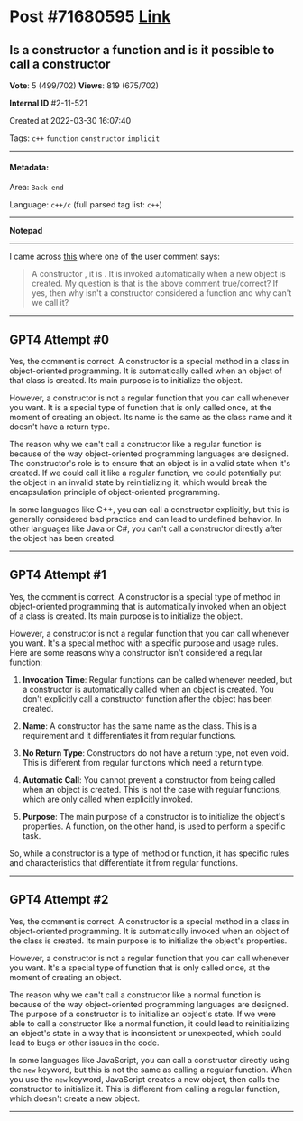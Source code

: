 
# Post \#71680595 [Link](https://stackoverflow.com/questions/71680595/)

## Is a constructor a function and is it possible to call a constructor

**Vote**: 5 (499/702) **Views**: 819 (675/702) 

**Internal ID** \#2-11-521

Created at 2022-03-30 16:07:40

Tags: `c++` `function` `constructor` `implicit`

----------

#### Metadata:

Area: `Back-end`

Language: `c++/c` (full parsed tag list: `c++`)

----------

**Notepad**


----------

I came across [this](https://stackoverflow.com/questions/71680246/how-to-make-a-function-call-to-a-constructor) where one of the user comment says:
> A constructor , it is . It is invoked automatically when a new object is created.
My question is that is the above comment true/correct? If yes, then why isn't a constructor considered a function and why can't we call it?


----------
        
## GPT4 Attempt \#0

Yes, the comment is correct. A constructor is a special method in a class in object-oriented programming. It is automatically called when an object of that class is created. Its main purpose is to initialize the object.

However, a constructor is not a regular function that you can call whenever you want. It is a special type of function that is only called once, at the moment of creating an object. Its name is the same as the class name and it doesn't have a return type.

The reason why we can't call a constructor like a regular function is because of the way object-oriented programming languages are designed. The constructor's role is to ensure that an object is in a valid state when it's created. If we could call it like a regular function, we could potentially put the object in an invalid state by reinitializing it, which would break the encapsulation principle of object-oriented programming.

In some languages like C++, you can call a constructor explicitly, but this is generally considered bad practice and can lead to undefined behavior. In other languages like Java or C#, you can't call a constructor directly after the object has been created.

--------

## GPT4 Attempt \#1

Yes, the comment is correct. A constructor is a special type of method in object-oriented programming that is automatically invoked when an object of a class is created. Its main purpose is to initialize the object.

However, a constructor is not a regular function that you can call whenever you want. It's a special method with a specific purpose and usage rules. Here are some reasons why a constructor isn't considered a regular function:

1. **Invocation Time**: Regular functions can be called whenever needed, but a constructor is automatically called when an object is created. You don't explicitly call a constructor function after the object has been created.

2. **Name**: A constructor has the same name as the class. This is a requirement and it differentiates it from regular functions.

3. **No Return Type**: Constructors do not have a return type, not even void. This is different from regular functions which need a return type.

4. **Automatic Call**: You cannot prevent a constructor from being called when an object is created. This is not the case with regular functions, which are only called when explicitly invoked.

5. **Purpose**: The main purpose of a constructor is to initialize the object's properties. A function, on the other hand, is used to perform a specific task.

So, while a constructor is a type of method or function, it has specific rules and characteristics that differentiate it from regular functions.

--------

## GPT4 Attempt \#2

Yes, the comment is correct. A constructor is a special method in a class in object-oriented programming. It is automatically invoked when an object of the class is created. Its main purpose is to initialize the object's properties.

However, a constructor is not a regular function that you can call whenever you want. It's a special type of function that is only called once, at the moment of creating an object.

The reason why we can't call a constructor like a normal function is because of the way object-oriented programming languages are designed. The purpose of a constructor is to initialize an object's state. If we were able to call a constructor like a normal function, it could lead to reinitializing an object's state in a way that is inconsistent or unexpected, which could lead to bugs or other issues in the code.

In some languages like JavaScript, you can call a constructor directly using the `new` keyword, but this is not the same as calling a regular function. When you use the `new` keyword, JavaScript creates a new object, then calls the constructor to initialize it. This is different from calling a regular function, which doesn't create a new object.

--------
